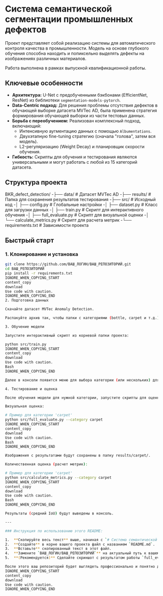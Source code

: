 # Система семантической сегментации промышленных дефектов

Проект представляет собой реализацию системы для автоматического контроля качества в промышленности. Модель на основе глубокого обучения способна находить и попиксельно выделять дефекты на изображениях различных материалов.

Работа выполнена в рамках выпускной квалификационной работы.



## Ключевые особенности

- **Архитектура:** U-Net с предобученными бэкбонами (EfficientNet, ResNet) из библиотеки `segmentation-models-pytorch`.
- **Data-Centric подход:** Для решения проблемы отсутствия дефектов в обучающей выборке датасета MVTec AD, была применена стратегия формирования обучающей выборки из части тестовых данных.
- **Борьба с переобучением:** Реализован комплексный подход, включающий:
  - Интенсивную аугментацию данных с помощью `Albumentations`.
  - Двухэтапную fine-tuning стратегию (сначала "голова", затем вся модель).
  - L2-регуляризацию (Weight Decay) и планировщик скорости обучения.
- **Гибкость:** Скрипты для обучения и тестирования являются универсальными и могут работать с любой из 15 категорий датасета.

## Структура проекта


BKR_defect_detection/
-├── data/ # Датасет MVTec AD
-├── results/ # Папка для сохранения результатов тестирования
-├── src/ # Исходный код
-│ ├── config.py # Глобальные настройки
-│ ├── dataset.py # Класс для загрузки данных
-│ ├── train.py # Скрипт для интерактивного обучения
-│ ├── full_evaluate.py # Скрипт для визуальной оценки
-│ └── calculate_metrics.py # Скрипт для расчета метрик
-└── requirements.txt # Зависимости проекта

## Быстрый старт

### 1. Клонирование и установка

```bash
git clone https://github.com/ВАШ_ЛОГИН/ВАШ_РЕПОЗИТОРИЙ.git
cd ВАШ_РЕПОЗИТОРИЙ
pip install -r requirements.txt
IGNORE_WHEN_COPYING_START
content_copy
download
Use code with caution.
IGNORE_WHEN_COPYING_END
2. Подготовка данных

Скачайте датасет MVTec Anomaly Detection.

Распакуйте архив так, чтобы папки с категориями (bottle, carpet и т.д.) находились внутри директории data/.

3. Обучение модели

Запустите интерактивный скрипт из корневой папки проекта:

python src/train.py
IGNORE_WHEN_COPYING_START
content_copy
download
Use code with caution.
Bash
IGNORE_WHEN_COPYING_END

Далее в консоли появится меню для выбора категории (или нескольких) для обучения. Обученная модель будет сохранена в корневую директорию проекта (например, best_model_carpet.pth).

4. Тестирование и оценка

После обучения модели для нужной категории, запустите скрипты для оценки.

Визуальная оценка:

# Пример для категории 'carpet'
python src/full_evaluate.py --category carpet
IGNORE_WHEN_COPYING_START
content_copy
download
Use code with caution.
Bash
IGNORE_WHEN_COPYING_END

Изображения с результатами будут сохранены в папку results/carpet/.

Количественная оценка (расчет метрик):

# Пример для категории 'carpet'
python src/calculate_metrics.py --category carpet
IGNORE_WHEN_COPYING_START
content_copy
download
Use code with caution.
Bash
IGNORE_WHEN_COPYING_END

Результаты (средний IoU) будут выведены в консоль.

---

### Инструкция по использованию этого README:

1.  **Скопируйте весь текст** выше, начиная с `# Система семантической сегментации...`.
2.  **Создайте** в корне вашего проекта файл с названием `README.md`.
3.  **Вставьте** скопированный текст в этот файл.
4.  **Замените `ВАШ_ЛОГИН/ВАШ_РЕПОЗИТОРИЙ`** на актуальный путь к вашему репозиторию на GitHub.
5.  **(Рекомендуется)** Сделайте скриншот с результатом работы `full_evaluate.py`, загрузите его на [Imgur](https://imgur.com/) или любой другой хостинг, скопируйте прямую ссылку на изображение (`.png` или `.jpg`) и замените ею ссылку `https://i.imgur.com/example.png`.

После этого ваш репозиторий будет выглядеть профессионально и понятно для любого, кто его посетит.
IGNORE_WHEN_COPYING_START
content_copy
download
Use code with caution.
IGNORE_WHEN_COPYING_END
